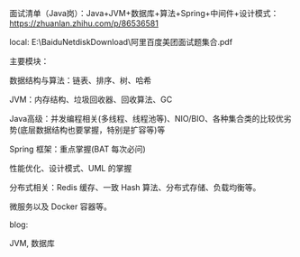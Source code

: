  面试清单（Java岗）：Java+JVM+数据库+算法+Spring+中间件+设计模式：https://zhuanlan.zhihu.com/p/86536581 

local: E:\BaiduNetdiskDownload\阿里百度美团面试题集合.pdf



主要模块：

数据结构与算法：链表、排序、树、哈希

JVM：内存结构、垃圾回收器、回收算法、GC

Java高级：并发编程相关(多线程、线程池等)、NIO/BIO、各种集合类的比较优劣势(底层数据结构也要掌握，特别是扩容等)等

Spring 框架：重点掌握(BAT 每次必问) 

性能优化、设计模式、UML 的掌握 

分布式相关：Redis 缓存、一致 Hash 算法、分布式存储、负载均衡等。 

微服务以及 Docker 容器等。 



blog:

JVM, 数据库 